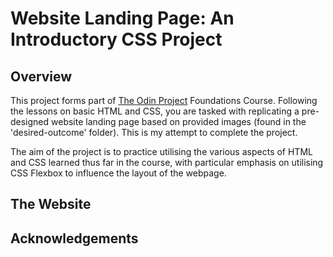 # Website Landing Page: An Introductory CSS Project

## Overview

This project forms part of [The Odin Project](https://www.theodinproject.com/) Foundations Course. Following the lessons on basic HTML and CSS, you are tasked with replicating a pre-designed website landing page based on provided images (found in the 'desired-outcome' folder). This is my attempt to complete the project.

The aim of the project is to practice utilising the various aspects of HTML and CSS learned thus far in the course, with particular emphasis on utilising CSS Flexbox to influence the layout of the webpage.

## The Website


## Acknowledgements
